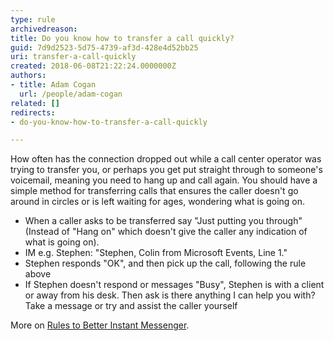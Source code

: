 ```yaml
---
type: rule
archivedreason: 
title: Do you know how to transfer a call quickly?
guid: 7d9d2523-5d75-4739-af3d-428e4d52bb25
uri: transfer-a-call-quickly
created: 2018-06-08T21:22:24.0000000Z
authors:
- title: Adam Cogan
  url: /people/adam-cogan
related: []
redirects:
- do-you-know-how-to-transfer-a-call-quickly

---
```


How often has the connection dropped out while a call center operator was trying to transfer you, or perhaps you get put straight through to someone's voicemail, meaning you need to hang up and call again. You should have a simple method for transferring calls that ensures the caller doesn't go around in circles or is left waiting for ages, wondering what is going on.  

<!--endintro-->

* When a caller asks to be transferred say "Just putting you through" (Instead of "Hang on" which doesn't give the caller any indication of what is going on).
* IM e.g. Stephen: "Stephen, Colin from Microsoft Events, Line 1."
* Stephen responds "OK", and then pick up the call, following the rule above
* If Stephen doesn't respond or messages "Busy", Stephen is with a client or away from his desk. Then ask is there anything I can help you with?  Take a message or try and assist the caller yourself


More on [Rules to Better Instant Messenger](/rules-to-better-im).
